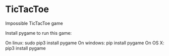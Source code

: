 # TicTacToe
Impossible TicTacToe game


Install pygame to run this game:

On linux:
sudo pip3 install pygame
On windows:
pip install pygame
On OS X:
pip3 install pygame
